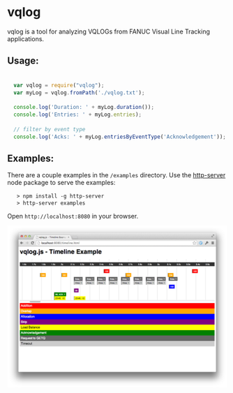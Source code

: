 # vqlog

vqlog is a tool for analyzing VQLOGs from FANUC Visual Line Tracking
applications.

## Usage:

```js

  var vqlog = require("vqlog");
  var myLog = vqlog.fromPath('./vqlog.txt');

  console.log('Duration: ' + myLog.duration());
  console.log('Entries: ' + myLog.entries);

  // filter by event type
  console.log('Acks: ' + myLog.entriesByEventType('Acknowledgement'));
```


## Examples:

There are a couple examples in the `/examples` directory. Use the
[http-server](https://www.npmjs.org/package/http-server) node package
to serve the examples:

```
   > npm install -g http-server
   > http-server examples
```

Open `http://localhost:8080` in your browser.

![timeline example](https://github.com/onerobotics/vqlog.js/raw/master/doc/timeline.png "Timeline Example")

